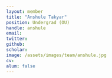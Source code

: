 ```yaml
---
layout: member
title: "Anshule Takyar"
position: Undergrad (OU)
handle: anshule
email:
twitter:
github:
scholar:
image: /assets/images/team/anshule.jpg
cv:
alum: false
---
```

